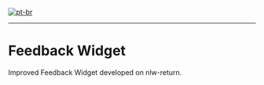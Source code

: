 [![pt-br](https://img.shields.io/badge/Language-pt--pt-blue.svg)](https://github.com/joaofmartinho/feedback-widget/main/README.pt-pt.md)

---

# Feedback Widget

Improved Feedback Widget developed on nlw-return.
